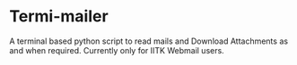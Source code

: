 # Termi-mailer
A terminal based python script to read mails  and Download Attachments as and when required. Currently only for IITK Webmail users.  
